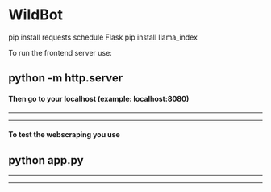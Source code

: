 # WildBot

pip install requests schedule Flask
pip install llama_index

To run the frontend server use:
## python -m http.server
#### Then go to your localhost (example: localhost:8080)
-----------------------------------------------------------
-----------------------------------------------------------
#### To test the webscraping you use
## python app.py
-----------------------------------------------------------
-----------------------------------------------------------

